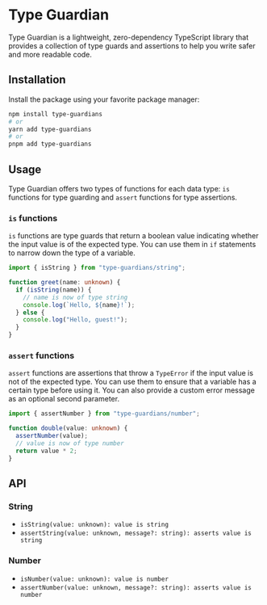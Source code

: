 # Type Guardian

Type Guardian is a lightweight, zero-dependency TypeScript library that provides a collection of type guards and assertions to help you write safer and more readable code.

## Installation

Install the package using your favorite package manager:

```bash
npm install type-guardians
# or
yarn add type-guardians
# or
pnpm add type-guardians
```

## Usage

Type Guardian offers two types of functions for each data type: `is` functions for type guarding and `assert` functions for type assertions.

### `is` functions

`is` functions are type guards that return a boolean value indicating whether the input value is of the expected type. You can use them in `if` statements to narrow down the type of a variable.

```typescript
import { isString } from "type-guardians/string";

function greet(name: unknown) {
  if (isString(name)) {
    // name is now of type string
    console.log(`Hello, ${name}!`);
  } else {
    console.log("Hello, guest!");
  }
}
```

### `assert` functions

`assert` functions are assertions that throw a `TypeError` if the input value is not of the expected type. You can use them to ensure that a variable has a certain type before using it. You can also provide a custom error message as an optional second parameter.

```typescript
import { assertNumber } from "type-guardians/number";

function double(value: unknown) {
  assertNumber(value);
  // value is now of type number
  return value * 2;
}
```

## API

### String

- `isString(value: unknown): value is string`
- `assertString(value: unknown, message?: string): asserts value is string`

### Number

- `isNumber(value: unknown): value is number`
- `assertNumber(value: unknown, message?: string): asserts value is number`
